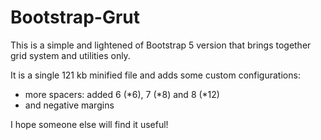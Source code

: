 # Bootstrap-Grut

This is a simple and lightened of Bootstrap 5 version that brings together grid system and utilities only.

It is a single 121 kb minified file and adds some custom configurations:

- more spacers: added 6 (*6), 7 (*8) and 8 (*12)
- and negative margins

I hope someone else will find it useful!
